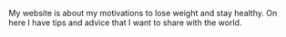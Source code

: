 My website is about my motivations to lose weight and stay healthy. 
On here I have tips and advice that I want to share with the world. 

